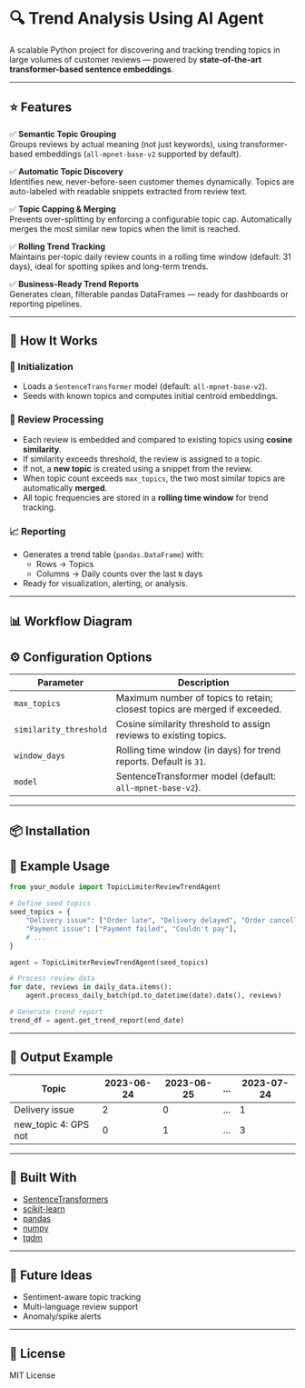 
# 🔍 Trend Analysis Using AI Agent

A scalable Python project for discovering and tracking trending topics in large volumes of customer reviews — powered by **state-of-the-art transformer-based sentence embeddings**.

---

## ⭐️ Features

✅ **Semantic Topic Grouping**  
Groups reviews by actual meaning (not just keywords), using transformer-based embeddings (`all-mpnet-base-v2` supported by default).

✅ **Automatic Topic Discovery**  
Identifies new, never-before-seen customer themes dynamically. Topics are auto-labeled with readable snippets extracted from review text.

✅ **Topic Capping & Merging**  
Prevents over-splitting by enforcing a configurable topic cap. Automatically merges the most similar new topics when the limit is reached.

✅ **Rolling Trend Tracking**  
Maintains per-topic daily review counts in a rolling time window (default: 31 days), ideal for spotting spikes and long-term trends.

✅ **Business-Ready Trend Reports**  
Generates clean, filterable pandas DataFrames — ready for dashboards or reporting pipelines.

---

## 🧠 How It Works

### 🔧 Initialization
- Loads a `SentenceTransformer` model (default: `all-mpnet-base-v2`).
- Seeds with known topics and computes initial centroid embeddings.

### 📝 Review Processing
- Each review is embedded and compared to existing topics using **cosine similarity**.
- If similarity exceeds threshold, the review is assigned to a topic.
- If not, a **new topic** is created using a snippet from the review.
- When topic count exceeds `max_topics`, the two most similar topics are automatically **merged**.
- All topic frequencies are stored in a **rolling time window** for trend tracking.

### 📈 Reporting
- Generates a trend table (`pandas.DataFrame`) with:
  - Rows → Topics  
  - Columns → Daily counts over the last `N` days  
- Ready for visualization, alerting, or analysis.

---

## 📊 Workflow Diagram



## ⚙️ Configuration Options

| Parameter             | Description                                                                 |
|-----------------------|-----------------------------------------------------------------------------|
| `max_topics`          | Maximum number of topics to retain; closest topics are merged if exceeded. |
| `similarity_threshold`| Cosine similarity threshold to assign reviews to existing topics.           |
| `window_days`         | Rolling time window (in days) for trend reports. Default is `31`.          |
| `model`               | SentenceTransformer model (default: `all-mpnet-base-v2`).                   |

---

## 📦 Installation


## 🚀 Example Usage

```python
from your_module import TopicLimiterReviewTrendAgent

# Define seed topics
seed_topics = {
    "Delivery issue": ["Order late", "Delivery delayed", "Order cancelled"],
    "Payment issue": ["Payment failed", "Couldn't pay"],
    # ...
}

agent = TopicLimiterReviewTrendAgent(seed_topics)

# Process review data
for date, reviews in daily_data.items():
    agent.process_daily_batch(pd.to_datetime(date).date(), reviews)

# Generate trend report
trend_df = agent.get_trend_report(end_date)
```

---

## 📁 Output Example

| Topic                 | 2023-06-24 | 2023-06-25 | ... | 2023-07-24 |
|----------------------|------------|------------|-----|------------|
| Delivery issue        | 2          | 0          | ... | 1          |
| new_topic 4: GPS not  | 0          | 1          | ... | 3          |

---

## 🧱 Built With
- [SentenceTransformers](https://www.sbert.net/)
- [scikit-learn](https://scikit-learn.org/)
- [pandas](https://pandas.pydata.org/)
- [numpy](https://numpy.org/)
- [tqdm](https://tqdm.github.io/)

---

## 🧪 Future Ideas
- Sentiment-aware topic tracking
- Multi-language review support
- Anomaly/spike alerts

---

## 📄 License

MIT License
